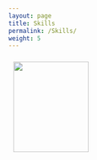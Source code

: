 ```yaml
---
layout: page
title: Skills
permalink: /Skills/
weight: 5
---
```


<div>

<img src="/assets/.jpg" hspace="10" style="width:150px; height:180px; float:left; margin: 10px; margin-right: 1%; margin-bottom: 0.5em;">
</div>







